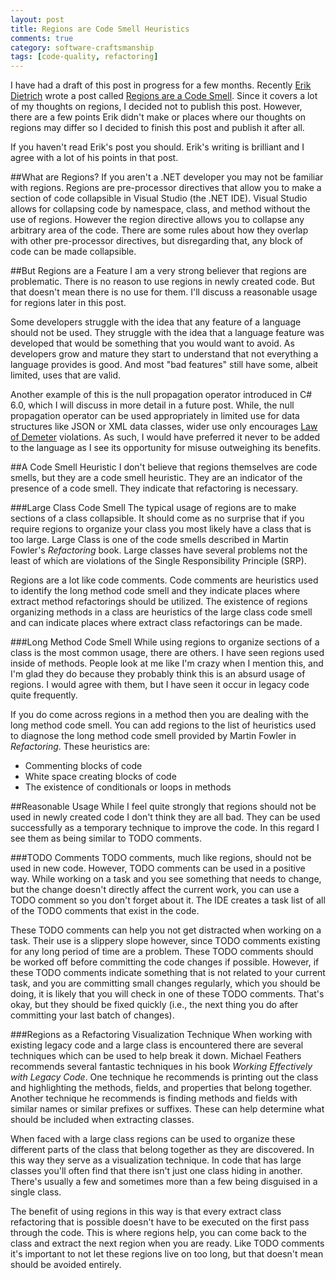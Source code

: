 ```yaml
---
layout: post
title: Regions are Code Smell Heuristics 
comments: true
category: software-craftsmanship
tags: [code-quality, refactoring]
---
```


I have had a draft of this post in progress for a few months. Recently [Erik Dietrich](http://www.daedtech.com/) wrote a post called [Regions are a Code Smell](http://www.daedtech.com/regions-are-a-code-smell). Since it covers a lot of my thoughts on regions, I decided not to publish this post.  However, there are a few points Erik didn't make or places where our thoughts on regions may differ so I decided to finish this post and publish it after all.  

<!--more-->

If you haven't read Erik's post you should. Erik's writing is brilliant and I agree with a lot of his points in that post. 

##What are Regions?
If you aren't a .NET developer you may not be familiar with regions. Regions are pre-processor directives that allow you to make a section of code collapsible in Visual Studio (the .NET IDE).  Visual Studio allows for collapsing code by namespace, class, and method without the use of regions. However the region directive allows you to collapse any arbitrary area of the code. There are some rules about how they overlap with other pre-processor directives, but disregarding that, any block of code can be made collapsible. 

##But Regions are a Feature
I am a very strong believer that regions are problematic. There is no reason to use regions in newly created code. But that doesn't mean there is no use for them. I'll discuss a reasonable usage for regions later in this post.  

Some developers struggle with the idea that any feature of a language should not be used. They struggle with the idea that a language feature was developed that would be something that you would want to avoid. As developers grow and mature they start to understand that not everything a language provides is good. And most "bad features" still have some, albeit limited, uses that are valid. 

Another example of this is the null propagation operator introduced in C# 6.0, which I will discuss in more detail in a future post.  While, the null propagation operator can be used appropriately in limited use for data structures like JSON or XML data classes, wider use only encourages [Law of Demeter](http://c2.com/cgi/wiki/LawOfDemeter?LawOfDemeter) violations. As such, I would have preferred it never to be added to the language as I see its opportunity for misuse outweighing its benefits.


##A Code Smell Heuristic
I don't believe that regions themselves are code smells, but they are a code smell heuristic. They are an indicator of the presence of a code smell. They indicate that refactoring is necessary. 

###Large Class Code Smell
The typical usage of regions are to make sections of a class collapsible. It should come as no surprise that if you require regions to organize your class you most likely have a class that is too large. Large Class is one of the code smells described in Martin Fowler's *Refactoring* book. Large classes have several problems not the least of which are violations of the Single Responsibility Principle (SRP). 

Regions are a lot like code comments. Code comments are heuristics used to identify the long method code smell and they indicate places where extract method refactorings should be utilized. The existence of regions organizing methods in a class are heuristics of the large class code smell and can indicate places where extract class refactorings can be made.

###Long Method Code Smell
While using regions to organize sections of a class is the most common usage, there are others. I have seen regions used inside of methods. People look at me like I'm crazy when I mention this, and I'm glad they do because they probably think this is an absurd usage of regions. I would agree with them, but I have seen it occur in legacy code quite frequently. 

If you do come across regions in a method then you are dealing with the long method code smell. You can add regions to the list of heuristics used to diagnose the long method code smell provided by Martin Fowler in *Refactoring*. These heuristics are: 

* Commenting blocks of code
* White space creating blocks of code
* The existence of conditionals or loops in methods

##Reasonable Usage
While I feel quite strongly that regions should not be used in newly created code I don't think they are all bad. They can be used successfully as a temporary technique to improve the code. In this regard I see them as being similar to TODO comments.

###TODO Comments
TODO comments, much like regions, should not be used in new code. However, TODO comments can be used in a positive way. While working on a task and you see something that needs to change, but the change doesn't directly affect the current work, you can use a TODO comment so you don't forget about it. The IDE creates a task list of all of the TODO comments that exist in the code.

These TODO comments can help you not get distracted when working on a task. Their use is a slippery slope however, since TODO comments existing for any long period of time are a problem. These TODO comments should be worked off before committing the code changes if possible. However, if these TODO comments indicate something that is not related to your current task, and you are committing small changes regularly, which you should be doing, it is likely that you will check in one of these TODO comments.  That's okay, but they should be fixed quickly (i.e., the next thing you do after committing your last batch of changes).

###Regions as a Refactoring Visualization Technique
When working with existing legacy code and a large class is encountered there are several techniques which can be used to help break it down. Michael Feathers recommends several fantastic techniques in his book *Working Effectively with Legacy Code*. One technique he recommends is printing out the class and highlighting the methods, fields, and properties that belong together. Another technique he recommends is finding methods and fields with similar names or similar prefixes or suffixes. These can help determine what should be included when extracting classes.

When faced with a large class regions can be used to organize these different parts of the class that belong together as they are discovered. In this way they serve as a visualization technique. In code that has large classes you'll often find that there isn't just one class hiding in another.  There's usually a few and sometimes more than a few being disguised in a single class. 

The benefit of using regions in this way is that every extract class refactoring that is possible doesn't have to be executed on the first pass through the code. This is where regions help, you can come back to the class and extract the next region when you are ready. Like TODO comments it's important to not let these regions live on too long, but that doesn't mean should be avoided entirely. 

  